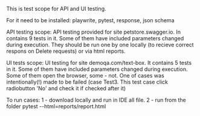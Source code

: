 This is test scope for API and UI testing.

For it need to be installed: playwrite, pytest, response, json schema

API testing scope:
API testing provided for site petstore.swagger.io.
In contains 9 tests in it. Some of them have included parameters changed during execution.
They should be run one by one locally (to recieve correct respons on Delete requests) or via html reports.


UI tests scope:
UI testing for site demoqa.com/text-box.
It contains 5 tests in it. Some of them have included parameters changed during execution.
Some of them open the browser, some - not.
One of cases was intentionally(!) made to be failed (case Test3. This test case click radiobutton 'No' and check it if checked after it)

To run cases: 
1 - download locally and run in IDE all file.
2 - run from the folder pytest --html=reports/report.html
 
